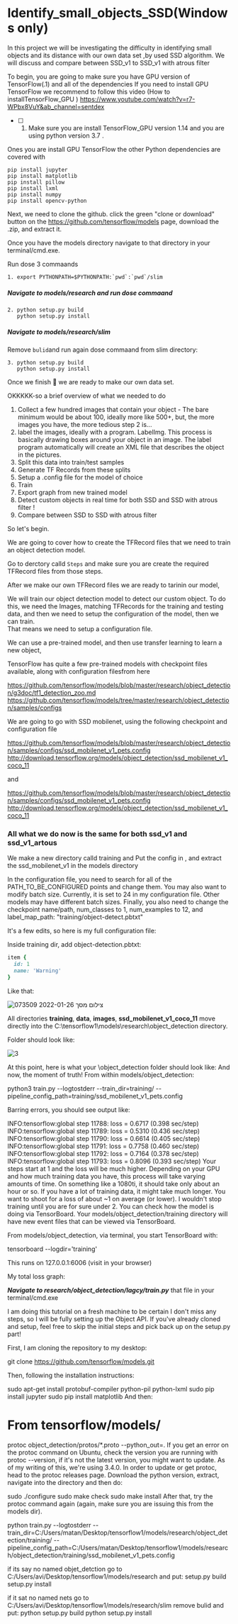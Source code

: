 # Identify_small_objects_SSD(Windows only)
In this project we will be investigating the difficulty in identifying small objects and its distance with our own data set ,by used SSD algorithm. 
We will discuss and compare between SSD_v1 to SSD_v1 with atrous filter 

To begin, you are going to make sure you have GPU version of TensorFlow(.1) and all of the dependencies 
If you need to install GPU TensorFlow we recommend to follow this video (How to installTensorFlow_GPU )
https://www.youtube.com/watch?v=r7-WPbx8VuY&ab_channel=sentdex
- [ ] 1. Make sure you are install TensorFlow_GPU version 1.14  and you are using python version 3.7  .


Ones you are install GPU TensorFlow the other Python dependencies are covered with

```
pip install jupyter
pip install matplotlib
pip install pillow
pip install lxml
pip install numpy
pip install opencv-python
```


Next, we need to clone the github.
click the green "clone or download" button on the https://github.com/tensorflow/models page, download the .zip, and extract it.


Once you have the models directory navigate to that directory in your terminal/cmd.exe. 

Run dose 3 commaands

```
1. export PYTHONPATH=$PYTHONPATH:`pwd`:`pwd`/slim
```
##### Navigate to models/research and run dose commaand

```
2. python setup.py build
   python setup.py install
```

##### Navigate to models/research/slim
Remove ` bulid `and run again dose commaand from slim directory:
```
3. python setup.py build
   python setup.py install

```

Once we finish 🎉 we are ready to make our own data set.

OKKKKK-so a brief overview of what we needed to do 


1.	Collect a few hundred images that contain your object - The bare minimum would be about 100, ideally more like 500+, but, the more images you have, the more tedious step 2 is...
2.	label the images, ideally with a program. LabelImg. This process is basically drawing boxes around your object in an image. The label program automatically will create an XML file that describes the object in the pictures.
3.	Split this data into train/test samples
4.	Generate TF Records from these splits
5.	Setup a .config file for the model of choice 
6.	Train
7.	Export graph from new trained model
8.	Detect custom objects in real time for both SSD and SSD with atrous filter  !
9.	Compare between SSD to SSD with atrous filter 

So let's begin.

We are going to cover how to create the TFRecord files that we need to train an object detection model.

Go to derctory calld `Steps` and make sure you are create the required TFRecord files from those steps.
 
 
After we make our own TFRecord files we are ready to tarinin our model,


We will train our object detection model to detect our custom object. To do this, we need the Images, matching TFRecords for the training and testing data, and then we need to setup the configuration of the model, then we can train.  
That means we need to setup a configuration file.

We can use a pre-trained model, and then use transfer learning to learn a new object,

TensorFlow has quite a few pre-trained models with checkpoint files available, along with configuration filesfrom here

https://github.com/tensorflow/models/blob/master/research/object_detection/g3doc/tf1_detection_zoo.md
https://github.com/tensorflow/models/tree/master/research/object_detection/samples/configs

We are going to go with SSD mobilenet, using the following checkpoint and configuration file


 https://github.com/tensorflow/models/blob/master/research/object_detection/samples/configs/ssd_mobilenet_v1_pets.config
 http://download.tensorflow.org/models/object_detection/ssd_mobilenet_v1_coco_11

and

https://github.com/tensorflow/models/blob/master/research/object_detection/samples/configs/ssd_mobilenet_v1_pets.config
http://download.tensorflow.org/models/object_detection/ssd_mobilenet_v1_coco_11


### All what we do now is the same for both ssd_v1 and ssd_v1_artous

We make a new directory calld training and  Put the config in , and extract the ssd_mobilenet_v1 in the models directory

In the configuration file, you need to search for all of the PATH_TO_BE_CONFIGURED points and change them. You may also want to modify batch size. Currently, it is set to 24 in my configuration file. Other models may have different batch sizes. 
Finally, you also need to change the checkpoint name/path, num_classes to 1, num_examples to 12, and label_map_path: "training/object-detect.pbtxt"

It's a few edits, so here is my full configuration file:


Inside training dir, add object-detection.pbtxt:
``` ruby
item {
  id: 1
  name: 'Warning'
}
```

Like that:


![צילום מסך 2022-01-26 073509](https://user-images.githubusercontent.com/56115477/151109540-f7ff83d6-9a8b-42ca-9c0d-59b393cd45ba.png)





 All directories **training**, **data**, **images**, **ssd_mobilenet_v1_coco_11** move directly into the C:\tensorflow1\models\research\object_detection directory. 




 Folder should look like:

![3](https://user-images.githubusercontent.com/56115477/151109553-2dabe134-75b8-434e-bdc1-0c96cc9a0c55.png)



At this point, here is what your \object_detection folder should look like:
And now, the moment of truth! From within models/object_detection:

python3 train.py --logtostderr --train_dir=training/ --pipeline_config_path=training/ssd_mobilenet_v1_pets.config

Barring errors, you should see output like:

INFO:tensorflow:global step 11788: loss = 0.6717 (0.398 sec/step)
INFO:tensorflow:global step 11789: loss = 0.5310 (0.436 sec/step)
INFO:tensorflow:global step 11790: loss = 0.6614 (0.405 sec/step)
INFO:tensorflow:global step 11791: loss = 0.7758 (0.460 sec/step)
INFO:tensorflow:global step 11792: loss = 0.7164 (0.378 sec/step)
INFO:tensorflow:global step 11793: loss = 0.8096 (0.393 sec/step)
Your steps start at 1 and the loss will be much higher. Depending on your GPU and how much training data you have, this process will take varying amounts of time. On something like a 1080ti, it should take only about an hour or so. If you have a lot of training data, it might take much longer. You want to shoot for a loss of about ~1 on average (or lower). I wouldn't stop training until you are for sure under 2. You can check how the model is doing via TensorBoard. Your models/object_detection/training directory will have new event files that can be viewed via TensorBoard.

From models/object_detection, via terminal, you start TensorBoard with:

tensorboard --logdir='training'

This runs on 127.0.0.1:6006 (visit in your browser)

My total loss graph:




***Navigate to research/object_detection/lagcy/train.py*** that file in your terminal/cmd.exe









I am doing this tutorial on a fresh machine to be certain I don't miss any steps, so I will be fully setting up the Object API. If you've already cloned and setup, feel free to skip the initial steps and pick back up on the setup.py part!

First, I am cloning the repository to my desktop:

git clone https://github.com/tensorflow/models.git

Then, following the installation instructions:

sudo apt-get install protobuf-compiler python-pil python-lxml
sudo pip install jupyter
sudo pip install matplotlib
And then:

# From tensorflow/models/
protoc object_detection/protos/*.proto --python_out=.
If you get an error on the protoc command on Ubuntu, check the version you are running with protoc --version, if it's not the latest version, you might want to update. As of my writing of this, we're using 3.4.0. In order to update or get protoc, head to the protoc releases page. Download the python version, extract, navigate into the directory and then do:

sudo ./configure
sudo make check
sudo make install
After that, try the protoc command again (again, make sure you are issuing this from the models dir).





python train.py --logtostderr --train_dir=C:/Users/matan/Desktop/tensorflow1/models/research/object_detection/training/ --pipeline_config_path=C:/Users/matan/Desktop/tensorflow1/models/research/object_detection/training/ssd_mobilenet_v1_pets.config





if its say no named objet_detction
go to C:/Users/avi/Desktop/tensorflow1/models/research
and put:
setup.py build
setup.py install


if it sat no named nets 
go to C:/Users/avi/Desktop/tensorflow1/models/research/slim
remove bulid
and put:
python setup.py build
python setup.py install
